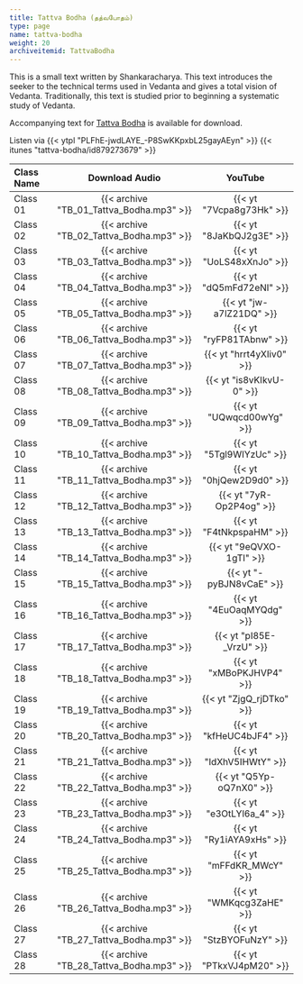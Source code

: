 ```yaml
---
title: Tattva Bodha (தத்வபோதம்)
type: page
name: tattva-bodha
weight: 20
archiveitemid: TattvaBodha
---
```


This is a small text written by Shankaracharya. This text introduces the seeker to the technical terms used in Vedanta and gives a total vision of Vedanta. Traditionally, this text is studied prior to beginning a systematic study of Vedanta.

Accompanying text for [Tattva Bodha](https://media.poornalayam.org/download/VedanticTexts/Tattvabodha.pdf) is available for download.

Listen via {{< ytpl "PLFhE-jwdLAYE_-P8SwKKpxbL25gayAEyn" >}} {{< itunes "tattva-bodha/id879273679" >}}

Class Name | Download Audio | YouTube
:---|:---:|:---:
Class 01 | {{< archive "TB_01_Tattva_Bodha.mp3" >}} | {{< yt "7Vcpa8g73Hk" >}}
Class 02 | {{< archive "TB_02_Tattva_Bodha.mp3" >}} | {{< yt "8JaKbQJ2g3E" >}}
Class 03 | {{< archive "TB_03_Tattva_Bodha.mp3" >}} | {{< yt "UoLS48xXnJo" >}}
Class 04 | {{< archive "TB_04_Tattva_Bodha.mp3" >}} | {{< yt "dQ5mFd72eNI" >}}
Class 05 | {{< archive "TB_05_Tattva_Bodha.mp3" >}} | {{< yt "jw-a7lZ21DQ" >}}
Class 06 | {{< archive "TB_06_Tattva_Bodha.mp3" >}} | {{< yt "ryFP81TAbnw" >}}
Class 07 | {{< archive "TB_07_Tattva_Bodha.mp3" >}} | {{< yt "hrrt4yXIiv0" >}}
Class 08 | {{< archive "TB_08_Tattva_Bodha.mp3" >}} | {{< yt "is8vKIkvU-0" >}}
Class 09 | {{< archive "TB_09_Tattva_Bodha.mp3" >}} | {{< yt "UQwqcd00wYg" >}}
Class 10 | {{< archive "TB_10_Tattva_Bodha.mp3" >}} | {{< yt "5Tgl9WIYzUc" >}}
Class 11 | {{< archive "TB_11_Tattva_Bodha.mp3" >}} | {{< yt "0hjQew2D9d0" >}}
Class 12 | {{< archive "TB_12_Tattva_Bodha.mp3" >}} | {{< yt "7yR-Op2P4og" >}}
Class 13 | {{< archive "TB_13_Tattva_Bodha.mp3" >}} | {{< yt "F4tNkpspaHM" >}}
Class 14 | {{< archive "TB_14_Tattva_Bodha.mp3" >}} | {{< yt "9eQVXO-1gTI" >}}
Class 15 | {{< archive "TB_15_Tattva_Bodha.mp3" >}} | {{< yt "-pyBJN8vCaE" >}}
Class 16 | {{< archive "TB_16_Tattva_Bodha.mp3" >}} | {{< yt "4EuOaqMYQdg" >}}
Class 17 | {{< archive "TB_17_Tattva_Bodha.mp3" >}} | {{< yt "pI85E-_VrzU" >}}
Class 18 | {{< archive "TB_18_Tattva_Bodha.mp3" >}} | {{< yt "xMBoPKJHVP4" >}}
Class 19 | {{< archive "TB_19_Tattva_Bodha.mp3" >}} | {{< yt "ZjgQ_rjDTko" >}}
Class 20 | {{< archive "TB_20_Tattva_Bodha.mp3" >}} | {{< yt "kfHeUC4bJF4" >}}
Class 21 | {{< archive "TB_21_Tattva_Bodha.mp3" >}} | {{< yt "IdXhV5IHWtY" >}}
Class 22 | {{< archive "TB_22_Tattva_Bodha.mp3" >}} | {{< yt "Q5Yp-oQ7nX0" >}}
Class 23 | {{< archive "TB_23_Tattva_Bodha.mp3" >}} | {{< yt "e3OtLYl6a_4" >}}
Class 24 | {{< archive "TB_24_Tattva_Bodha.mp3" >}} | {{< yt "Ry1iAYA9xHs" >}}
Class 25 | {{< archive "TB_25_Tattva_Bodha.mp3" >}} | {{< yt "mFFdKR_MWcY" >}}
Class 26 | {{< archive "TB_26_Tattva_Bodha.mp3" >}} | {{< yt "WMKqcg3ZaHE" >}}
Class 27 | {{< archive "TB_27_Tattva_Bodha.mp3" >}} | {{< yt "StzBYOFuNzY" >}}
Class 28 | {{< archive "TB_28_Tattva_Bodha.mp3" >}} | {{< yt "PTkxVJ4pM20" >}}
